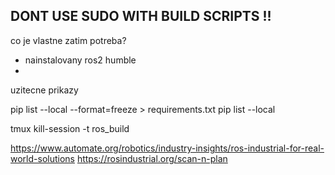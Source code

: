 ## DONT USE SUDO WITH BUILD SCRIPTS !!

co je vlastne zatim potreba?
- nainstalovany ros2 humble
- 




uzitecne prikazy

pip list --local --format=freeze > requirements.txt
pip list --local

tmux kill-session -t ros_build


https://www.automate.org/robotics/industry-insights/ros-industrial-for-real-world-solutions
https://rosindustrial.org/scan-n-plan